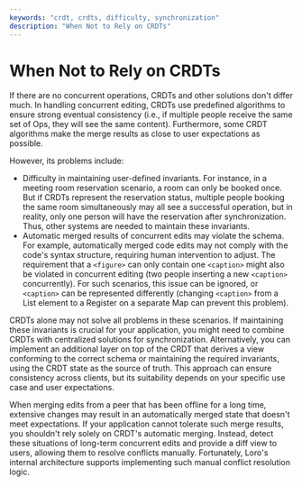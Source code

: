 ```yaml
---
keywords: "crdt, crdts, difficulty, synchronization"
description: "When Not to Rely on CRDTs"
---
```


# When Not to Rely on CRDTs

If there are no concurrent operations, CRDTs and other solutions don't differ
much. In handling concurrent editing, CRDTs use predefined algorithms to ensure
strong eventual consistency (i.e., if multiple people receive the same set of
Ops, they will see the same content). Furthermore, some CRDT algorithms make the
merge results as close to user expectations as possible.

However, its problems include:

- Difficulty in maintaining user-defined invariants. For instance, in a meeting
  room reservation scenario, a room can only be booked once. But if CRDTs
  represent the reservation status, multiple people booking the same room
  simultaneously may all see a successful operation, but in reality, only one
  person will have the reservation after synchronization. Thus, other systems
  are needed to maintain these invariants.
- Automatic merged results of concurrent edits may violate the schema. For
  example, automatically merged code edits may not comply with the code's syntax
  structure, requiring human intervention to adjust. The requirement that a
  `<figure>` can only contain one `<caption>` might also be violated in
  concurrent editing (two people inserting a new `<caption>` concurrently). For
  such scenarios, this issue can be ignored, or `<caption>` can be represented
  differently (changing `<caption>` from a List element to a Register on a
  separate Map can prevent this problem).

CRDTs alone may not solve all problems in these scenarios. If maintaining these
invariants is crucial for your application, you might need to combine CRDTs with
centralized solutions for synchronization. Alternatively, you can implement an
additional layer on top of the CRDT that derives a view conforming to the
correct schema or maintaining the required invariants, using the CRDT state as
the source of truth. This approach can ensure consistency across clients, but
its suitability depends on your specific use case and user expectations.

When merging edits from a peer that has been offline for a long time, extensive
changes may result in an automatically merged state that doesn't meet
expectations. If your application cannot tolerate such merge results, you
shouldn't rely solely on CRDT's automatic merging. Instead, detect these
situations of long-term concurrent edits and provide a diff view to users,
allowing them to resolve conflicts manually. Fortunately, Loro's internal
architecture supports implementing such manual conflict resolution logic.
